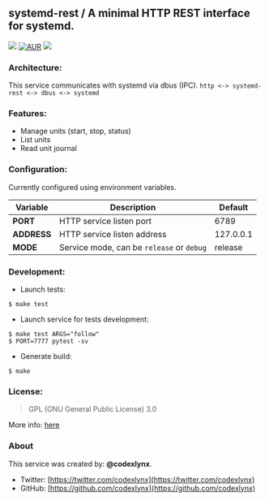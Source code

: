 ## systemd-rest / A minimal HTTP REST interface for systemd.
[![](https://github.com/codexlynx/systemd-rest/workflows/CI/badge.svg)](https://github.com/codexlynx/systemd-rest/actions) [![AUR](https://img.shields.io/github/license/codexlynx/systemd-rest)](LICENSE) [![](https://goreportcard.com/badge/github.com/codexlynx/systemd-rest)](https://goreportcard.com/report/github.com/codexlynx/systemd-rest)

### Architecture:
This service communicates with systemd via dbus (IPC). ```http <-> systemd-rest <-> dbus <-> systemd```

### Features:
* Manage units (start, stop, status)
* List units
* Read unit journal

### Configuration:
Currently configured using environment variables.

| Variable | Description | Default |
| -- | -- | -- |
| __PORT__ | HTTP service listen port | 6789 |
| __ADDRESS__ | HTTP service listen address | 127.0.0.1 |
| __MODE__ | Service mode, can be `release` or `debug` | release |

### Development:

* Launch tests:
```
$ make test
```

* Launch service for tests development:
```
$ make test ARGS="follow"
$ PORT=7777 pytest -sv
```

* Generate build:
```
$ make
```

### License:
> GPL (GNU General Public License) 3.0

More info: [here](LICENSE)

### About
This service was created by: __@codexlynx__.

* Twitter: [https://twitter.com/codexlynx](https://twitter.com/codexlynx)
* GitHub: [https://github.com/codexlynx](https://github.com/codexlynx)
